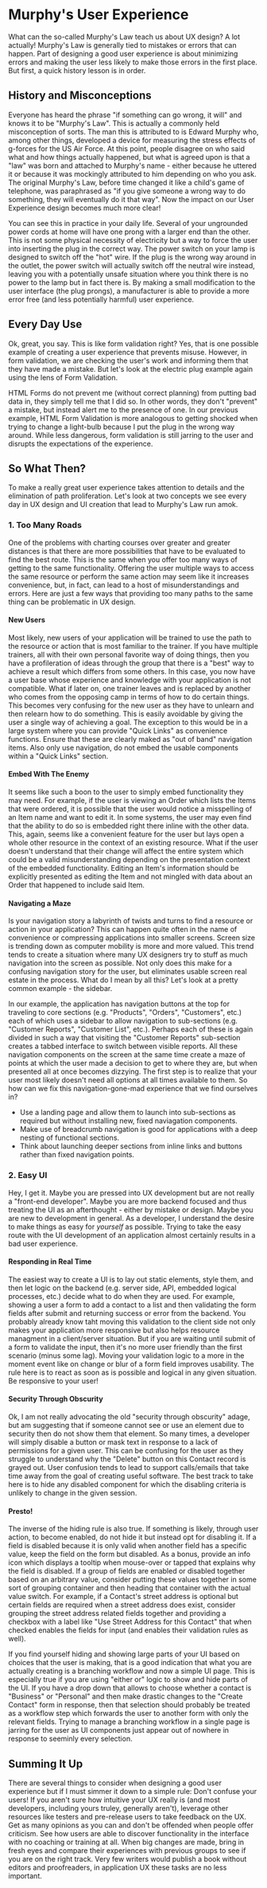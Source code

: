 # Murphy's User Experience

What can the so-called Murphy's Law teach us about UX design?  A lot actually!  Murphy's Law is generally tied to mistakes or errors that can happen.  Part of designing a good user experience is about minimizing errors and making the user less likely to make those errors in the first place.  But first, a quick history lesson is in order.

## History and Misconceptions

Everyone has heard the phrase "if something can go wrong, it will" and knows it to be "Murphy's Law".  This is actually a commonly held misconception of sorts.  The man this is attributed to is Edward Murphy who, among other things, developed a device for measuring the stress effects of g-forces for the US Air Force.  At this point, people disagree on who said what and how things actually happened, but what is agreed upon is that a "law" was born and attached to Murphy's name - either because he uttered it or because it was mockingly attributed to him depending on who you ask.  The original Murphy's Law, before time changed it like a child's game of telephone, was paraphrased as "if you give someone a wrong way to do something, they will eventually do it that way".  Now the impact on our User Experience design becomes much more clear!  

You can see this in practice in your daily life.  Several of your ungrounded power cords at home will have one prong with a larger end than the other.  This is not some physical necessity of electricity but a way to force the user into inserting the plug in the correct way.  The power switch on your lamp is designed to switch off the "hot" wire.  If the plug is the wrong way around in the outlet, the power switch will actually switch off the neutral wire instead, leaving you with a potentially unsafe situation where you think there is no power to the lamp but in fact there is.  By making a small modification to the user interface (the plug prongs), a manufacturer is able to provide a more error free (and less potentially harmful) user experience.

## Every Day Use

Ok, great, you say.  This is like form validation right?  Yes, that is one possible example of creating a user experience that prevents misuse.  However, in form validation, we are checking the user's work and informing them that they have made a mistake.  But let's look at the electric plug example again using the lens of Form Validation. 

HTML Forms do not prevent me (without correct planning) from putting bad data in, they simply tell me that I did so.  In other words, they don't "prevent" a mistake, but instead alert me to the presence of one.  In our previous example, HTML Form Validation is more analogous to getting shocked when trying to change a light-bulb because I put the plug in the wrong way around.  While less dangerous, form validation is still jarring to the user and disrupts the expectations of the experience.

## So What Then?

To make a really great user experience takes attention to details and the elimination of path proliferation.  Let's look at two concepts we see every day in UX design and UI creation that lead to Murphy's Law run amok.

### 1. Too Many Roads

One of the problems with charting courses over greater and greater distances is that there are more possibilities that have to be evaluated to find the best route.  This is the same when you offer too many ways of getting to the same functionality.  Offering the user multiple ways to access the same resource or perform the same action may seem like it increases convenience, but, in fact, can lead to a host of misunderstandings and errors.  Here are just a few ways that providing too many paths to the same thing can be problematic in UX design.

#### New Users

Most likely, new users of your application will be trained to use the path to the resource or action that is most familiar to the trainer.  If you have multiple trainers, all with their own personal favorite way of doing things, then you have a profileration of ideas through the group that there is a "best" way to achieve a result which differs from some others.  In this case, you now have a user base whose experience and knowledge with your application is not compatible.  What if later on, one trainer leaves and is replaced by another who comes from the opposing camp in terms of how to do certain things.  This becomes very confusing for the new user as they have to unlearn and then relearn how to do something.  This is easily avoidable by giving the user a single way of achieving a goal.  The exception to this would be in a large system where you can provide "Quick Links" as convenience functions.  Ensure that these are clearly maked as "out of band" navigation items.  Also only use navigation, do not embed the usable components within a "Quick Links" section.

#### Embed With The Enemy

It seems like such a boon to the user to simply embed functionality they may need.  For example, if the user is viewing an Order which lists the Items that were ordered, it is possible that the user would notice a misspelling of an Item name and want to edit it.  In some systems, the user may even find that the ability to do so is embedded right there inline with the other data.  This, again, seems like a convenient feature for the user but lays open a whole other resource in the context of an existing resource.  What if the user doesn't understand that their change will affect the entire system which could be a valid misunderstanding depending on the presentation context of the embedded functionality.  Editing an Item's information should be explicitly presented as editing the Item and not mingled with data about an Order that happened to include said Item.

#### Navigating a Maze

Is your navigation story a labyrinth of twists and turns to find a resource or action in your application?  This can happen quite often in the name of convenience or compressing applications into smaller screens.  Screen size is trending down as computer mobility is more and more valued.  This trend tends to create a situation where many UX designers try to stuff as much navigation into the screen as possible.  Not only does this make for a confusing navigation story for the user, but eliminates usable screen real estate in the process.  What do I mean by all this?  Let's look at a pretty common example - the sidebar.

In our example, the application has navigation buttons at the top for traveling to core sections (e.g. "Products", "Orders", "Customers", etc.) each of which uses a sidebar to allow navigation to sub-sections (e.g. "Customer Reports", "Customer List", etc.).  Perhaps each of these is again divided in such a way that visiting the "Customer Reports" sub-section creates a tabbed interface to switch between visible reports.  All these navigation components on the screen at the same time create a maze of points at which the user made a decision to get to where they are, but when presented all at once becomes dizzying.  The first step is to realize that your user most likely doesn't need all options at all times available to them.   So how can we fix this navigation-gone-mad experience that we find ourselves in?

- Use a landing page and allow them to launch into sub-sections as required but without installing new, fixed naviagation components.  
- Make use of breadcrumb navigation is good for applications with a deep nesting of functional sections.  
- Think about launching deeper sections from inline links and buttons rather than fixed navigation points.

### 2. Easy UI

Hey, I get it.  Maybe you are pressed into UX development but are not really a "front-end developer".  Maybe you are more backend focused and thus treating the UI as an afterthought - either by mistake or design.  Maybe you are new to development in general.  As a developer, I understand the desire to make things as easy for _yourself_ as possible.  Trying to take the easy route with the UI development of an application almost certainly results in a bad user experience.

#### Responding in Real Time

The easiest way to create a UI is to lay out static elements, style them, and then let logic on the backend (e.g. server side, API, embedded logical processes, etc.) decide what to do when they are used.  For example, showing a user a form to add a contact to a list and then validating the form fields after submit and returning success or error from the backend.  You probably already know taht moving this validation to the client side not only makes your application more responsive but also helps resource managment in a client/server situation.  But if you are waiting until submit of a form to validate the input, then it's no more user friendly than the first scenario (minus some lag).  Moving your validation logic to a more in the moment event like on change or blur of a form field improves usability.  The rule here is to react as soon as is possible and logical in any given situation.  Be responsive to your user!

#### Security Through Obscurity

Ok, I am not really advocating the old "security through obscurity" adage, but am suggesting that if someone cannot see or use an element due to security then do not show them that element.  So many times, a developer will simply disable a button or mask text in response to a lack of permissions for a given user.  This can be confusing for the user as they struggle to understand why the "Delete" button on this Contact record is grayed out.  User confusion tends to lead to support calls/emails that take time away from the goal of creating useful software.  The best track to take here is to hide any disabled component for which the disabling criteria is unlikely to change in the given session.  

#### Presto!

The inverse of the hiding rule is also true.  If something is likely, through user action, to become enabled, do not hide it but instead opt for disabling it.  If a field is disabled because it is only valid when another field has a specific value, keep the field on the form but disabled.  As a bonus, provide an info icon which displays a tooltip when mouse-over or tapped that explains why the field is disabled.  If a group of fields are enabled or disabled together based on an arbitrary value, consider putting these values together in some sort of grouping container and then heading that container with the actual value switch.  For example, if a Contact's street address is optional but certain fields are required when a street address does exist, consider grouping the street address related fields together and providing a checkbox with a label like "Use Street Address for this Contact" that when checked enables the fields for input (and enables their validation rules as well).

If you find yourself hiding and showing large parts of your UI based on choices that the user is making, that is a good indication that what you are actually creating is a branching workflow and now a simple UI page.  This is especially true if you are using "either or" logic to show and hide parts of the UI.  If you have a drop down that allows to choose whether a contact is "Business" or "Personal" and then make drastic changes to the "Create Contact" form in response, then that selection should probably be treated as a workflow step which forwards the user to another form with only the relevant fields.  Trying to manage a branching workflow in a single page is jarring for the user as UI components just appear out of nowhere in response to seeminly every selection.

## Summing It Up

There are several things to consider when designing a good user experience but if I must simmer it down to a simple rule: Don't confuse your users!  If you aren't sure how intuitive your UX really is (and most developers, including yours truley, generally aren't), leverage other resources like testers and pre-release users to take feedback on the UX.  Get as many opinions as you can and don't be offended when people offer criticism.  See how users are able to discover functionality in the interface with no coaching or training at all.  When big changes are made, bring in fresh eyes and compare their experiences with previous groups to see if you are on the right track.  Very few writers would publish a book without editors and proofreaders, in application UX these tasks are no less important.